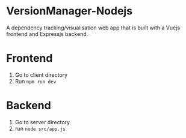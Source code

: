 # VersionManager-Nodejs
A dependency tracking/visualisation web app that is built with a Vuejs frontend and Expressjs backend.

# Frontend 
1. Go to client directory 
2. Run `npm run dev`

# Backend 
1. Go to server directory 
2. run `node src/app.js`
